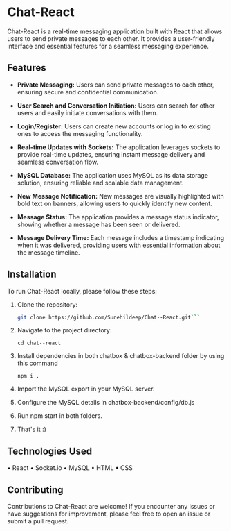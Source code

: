 # Chat-React

Chat-React is a real-time messaging application built with React that allows users to send private messages to each other. It provides a user-friendly interface and essential features for a seamless messaging experience.

## Features

- **Private Messaging:** Users can send private messages to each other, ensuring secure and confidential communication.

- **User Search and Conversation Initiation:** Users can search for other users and easily initiate conversations with them.

- **Login/Register:** Users can create new accounts or log in to existing ones to access the messaging functionality.

- **Real-time Updates with Sockets:** The application leverages sockets to provide real-time updates, ensuring instant message delivery and seamless conversation flow.

- **MySQL Database:** The application uses MySQL as its data storage solution, ensuring reliable and scalable data management.

- **New Message Notification:** New messages are visually highlighted with bold text on banners, allowing users to quickly identify new content.

- **Message Status:** The application provides a message status indicator, showing whether a message has been seen or delivered.

- **Message Delivery Time:** Each message includes a timestamp indicating when it was delivered, providing users with essential information about the message timeline.

## Installation

To run Chat-React locally, please follow these steps:

1. Clone the repository:
   ```bash
   git clone https://github.com/Sunehildeep/Chat--React.git```

2. Navigate to the project directory:
    ```
    cd chat--react
    ```

3. Install dependencies in both chatbox & chatbox-backend folder by using this command
    ```
    npm i .
    ```

4. Import the MySQL export in your MySQL server.

5. Configure the MySQL details in chatbox-backend/config/db.js

6. Run npm start in both folders.

7. That's it :)

## Technologies Used

• React
• Socket.io
• MySQL
• HTML
• CSS

## Contributing
Contributions to Chat-React are welcome! If you encounter any issues or have suggestions for improvement, please feel free to open an issue or submit a pull request.
